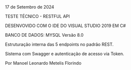 17 de Setembro de 2024

TESTE TÉCNICO - RESTFUL API

DESENVOVIDO COM O IDE DO VISUAL STUDIO 2019 EM C#

BANCO DE DADOS: MYSQL Versão 8.0

Estruturação interna das 5 endpoints no padrão REST. 

Sistema com Swagger e autenticação de acesso via Token. 


Por
Manoel Leonardo Metelis Florindo
